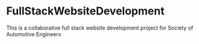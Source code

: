 # FullStackWebsiteDevelopment
This is a collaborative full stack website development project for Society of Automotive Engineers 
